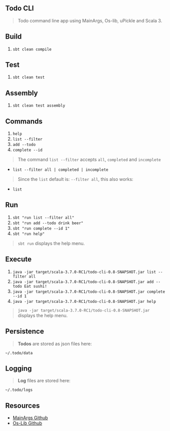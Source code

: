 Todo CLI
--------
>Todo command line app using MainArgs, Os-lib, uPickle and Scala 3.

Build
-----
1. ```sbt clean compile```

Test
----
1. ```sbt clean test```

Assembly
--------
1. ```sbt clean test assembly```

Commands
--------
1. ```help```
2. ```list --filter```
3. ```add --todo```
4. ```complete --id```
>The command ```list --filter``` accepts ```all```, ```completed``` and ```incomplete```
* ```list --filter all | completed | incomplete```
>Since the ```list``` default is: ```--filter all```, this also works:
* ```list```

Run
---
1. ```sbt "run list --filter all"```
2. ```sbt "run add --todo drink beer"```
3. ```sbt "run complete --id 1"```
4. ```sbt "run help"```
>```sbt run``` displays the help menu.

Execute
-------
1. ```java -jar target/scala-3.7.0-RC1/todo-cli-0.8-SNAPSHOT.jar list --filter all```
2. ```java -jar target/scala-3.7.0-RC1/todo-cli-0.8-SNAPSHOT.jar add --todo Eat sushi!```
3. ```java -jar target/scala-3.7.0-RC1/todo-cli-0.8-SNAPSHOT.jar complete --id 1```
4. ```java -jar target/scala-3.7.0-RC1/todo-cli-0.8-SNAPSHOT.jar help```
>```java -jar target/scala-3.7.0-RC1/todo-cli-0.8-SNAPSHOT.jar``` displays the help menu.

Persistence
-----------
>**Todos** are stored as json files here:
```
~/.todo/data
```

Logging
-------
>**Log** files are stored here:
```
~/.todo/logs
```

Resources
---------
* [MainArgs Github](https://github.com/com-lihaoyi/mainargs?tab=readme-ov-file#varargs-parameters)
* [Os-Lib Github](https://github.com/com-lihaoyi/os-lib)